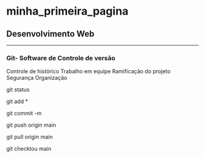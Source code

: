 # minha_primeira_pagina
## Desenvolvimento Web
***
### **Git- Software de Controle de versão**
 Controle de histórico
 Trabalho em equipe
 Ramificação do projeto
 Segurança
 Organização

git status

git add *

git commit -m

git push origin main

git pull origin main

git checktou main
